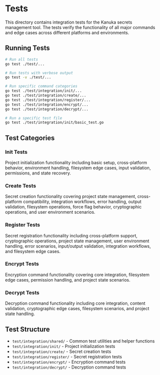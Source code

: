 # Tests

This directory contains integration tests for the Kanuka secrets management tool. The tests verify the functionality of all major commands and edge cases across different platforms and environments.

## Running Tests

```bash
# Run all tests
go test ./test/...

# Run tests with verbose output
go test -v ./test/...

# Run specific command categories
go test ./test/integration/init/...
go test ./test/integration/create/...
go test ./test/integration/register/...
go test ./test/integration/encrypt/...
go test ./test/integration/decrypt/...

# Run a specific test file
go test ./test/integration/init/basic_test.go
```

## Test Categories

### Init Tests
Project initialization functionality including basic setup, cross-platform behavior, environment handling, filesystem edge cases, input validation, permissions, and state recovery.

### Create Tests
Secret creation functionality covering project state management, cross-platform compatibility, integration workflows, error handling, output validation, filesystem operations, force flag behavior, cryptographic operations, and user environment scenarios.

### Register Tests
Secret registration functionality including cross-platform support, cryptographic operations, project state management, user environment handling, error scenarios, input/output validation, integration workflows, and filesystem edge cases.

### Encrypt Tests
Encryption command functionality covering core integration, filesystem edge cases, permission handling, and project state scenarios.

### Decrypt Tests
Decryption command functionality including core integration, content validation, cryptographic edge cases, filesystem scenarios, and project state handling.

## Test Structure

- `test/integration/shared/` - Common test utilities and helper functions
- `test/integration/init/` - Project initialization tests
- `test/integration/create/` - Secret creation tests  
- `test/integration/register/` - Secret registration tests
- `test/integration/encrypt/` - Encryption command tests
- `test/integration/decrypt/` - Decryption command tests

